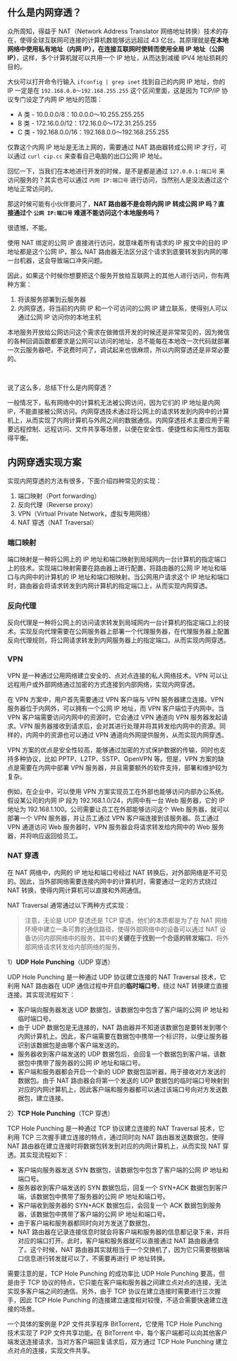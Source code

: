 ## 什么是内网穿透？

众所周知，得益于 NAT（Network Address Translator 网络地址转换）技术的存在，使得全球互联网可连接的计算机数能够远远超过 43 亿台。其原理就是**在本地网络中使用私有地址（内网 IP），在连接互联网时使转而使用全局 IP 地址（公网 IP）**，这样，多个计算机就可以共用一个 IP 地址，从而达到减缓 IPV4 地址损耗的目的。

大伙可以打开命令行输入 `ifconfig | grep inet` 找到自己的内网 IP 地址，你的 IP 一定是在 `192.168.0.0～192.168.255.255` 这个区间里面，这是因为 TCP/IP 协议专门设定了内网 IP 地址的范围：

- A 类 - 10.0.0.0/8：10.0.0.0～10.255.255.255
- B 类 - 172.16.0.0/12：172.16.0.0～172.31.255.255
- C 类 - 192.168.0.0/16：192.168.0.0～192.168.255.255

仅靠这个内网 IP 地址是无法上网的，需要通过 NAT 路由器转成公网 IP 才行，可以通过 `curl cip.cc` 来查看自己电脑的出口公网 IP 地址。

回忆一下，当我们在本地进行开发的时候，是不是都是通过 `127.0.0.1:端口号` 来访问服务的？其实也可以通过 `内网 IP:端口号` 进行访问，当然别人是没法通过这个地址正常访问的。

那这时候可能有小伙伴要问了，**NAT 路由器不是会将内网 IP 转成公网 IP 吗？直接通过个 `公网 IP:端口号` 难道不能访问这个本地服务吗？**

很遗憾，不能。

使用 NAT 绑定的公网 IP 直接进行访问，就意味着所有请求的 IP 报文中的目的 IP 地址都是这个公网 IP，那么 NAT 路由器无法区分这个请求到底要转发到内网的哪一台机器，这会导致端口冲突问题。

因此，如果这个时候你想要把这个服务开放给互联网上的其他人进行访问，你有两种方案：

1. 将该服务部署到云服务器
2. 内网穿透，将当前的内网 IP 和一个可访问的公网 IP 建立联系，使得别人可以通过公网 IP 访问你的本地主机

本地服务开放给公网访问这个需求在做微信开发的时候还是非常常见的，因为微信的各种回调函数都要求是公网可以访问的地址，总不能每在本地改一次代码就部署一次云服务器吧，不说费时间了，调试起来也很麻烦，所以内网穿透还是非常必要的。

<br>

说了这么多，总结下什么是内网穿透？	

一般情况下，私有网络中的计算机无法被公网访问，因为它们的 IP 地址是内网 IP，不能直接被公网访问。内网穿透技术通过将公网上的请求转发到内网中的计算机上，从而实现了内网计算机与外网之间的数据通信。内网穿透技术主要应用于需要远程控制、远程访问、文件共享等场景，以便在安全性、便捷性和实用性方面取得平衡。

## 内网穿透实现方案

实现内网穿透的方法有很多，下面介绍四种常见的实现：

1. 端口映射（Port forwarding）
2. 反向代理（Reverse proxy）
3. VPN（Virtual Private Network，虚拟专用网络）
4. NAT 穿透（NAT Traversal）

### 端口映射

端口映射是一种将公网上的 IP 地址和端口映射到局域网内一台计算机的指定端口上的技术。实现端口映射需要在路由器上进行配置，将路由器的公网 IP 地址和端口与内网中的计算机的 IP 地址和端口相映射。当公网用户请求这个 IP 地址和端口时，路由器会将请求转发到内网计算机的指定端口上，从而实现内网穿透。

### 反向代理

反向代理是一种将公网上的访问请求转发到局域网内一台计算机的指定端口上的技术。实现反向代理需要在公网服务器上部署一个代理服务器，在代理服务器上配置反向代理规则，将公网请求转发到内网服务器上的指定端口。从而实现内网穿透。

### VPN

VPN 是一种通过公用网络建立安全的、点对点连接的私人网络技术。VPN 可以让远程用户或外部网络通过加密的方式连接到内部网络，实现内网穿透。

在 VPN 方案中，用户首先需要通过 VPN 客户端与 VPN 服务器建立连接。VPN 服务器位于内网外，可以拥有一个公网 IP 地址，而 VPN 客户端位于内网中。当 VPN 客户端需要访问内网中的资源时，它会通过 VPN 通道向 VPN 服务器发起请求。VPN 服务器接收到请求后，会对其进行处理并将其转发给内网中的资源。同样的，内网中的资源也可以通过 VPN 通道向外网提供服务，从而实现内网穿透。

VPN 方案的优点是安全性较高，能够通过加密的方式保护数据的传输，同时也支持多种协议，比如 PPTP、L2TP、SSTP、OpenVPN 等。但是，VPN 方案的缺点是需要在内网中部署 VPN 服务器，并且需要额外的软件支持，部署和维护较为复杂。

例如，在企业中，可以使用 VPN 方案实现员工在外部也能够访问内部办公系统。假设某公司的内网 IP 段为 192.168.1.0/24，内网中有一台 Web 服务器，它的 IP 地址为 192.168.1.100。公司需要让员工在外部能够访问这个 Web 服务器，就可以部署一个 VPN 服务器，并让员工通过 VPN 客户端连接到该服务器。员工通过 VPN 通道访问 Web 服务器时，VPN 服务器会将请求转发给内网中的 Web 服务器，并将响应返回给员工。

### NAT 穿透

在 NAT 网络中，内网的 IP 地址和端口号经过 NAT 转换后，对外部网络是不可见的。因此，当外部网络需要连接内网中的计算机时，需要通过一定的方式绕过 NAT 转换，使得内网计算机可以直接和外网通信。

NAT Traversal 通常通过以下两种方式实现：

> 注意，无论是 UDP 穿透还是 TCP 穿透，他们的本质都是为了在 NAT 网络环境中建立一条可靠的通信路径，使得外部网络中的设备可以通过 NAT 设备访问内部网络中的服务。其中的**关键在于找到一个合适的转发端口**，将外部网络请求转发给内部网络的服务。

1）**UDP Hole Punching**（UDP 穿透）

UDP Hole Punching 是一种通过 UDP 协议建立连接的 NAT Traversal 技术，它利用 NAT 路由器在 UDP 通信过程中开启的**临时端口号**，绕过 NAT 转换建立直接连接。其实现流程如下：

- 客户端向服务器发送 UDP 数据包，该数据包中包含了客户端的公网 IP 地址和临时端口号。
- 由于 UDP 数据包是无连接的，NAT 路由器并不知道该数据包是要转发到哪个内网计算机上。因此，客户端需要在数据包中携带一个标识符，以便让服务器识别该数据包是由哪个客户端发送的。
- 服务器收到客户端发送的 UDP 数据包后，会回复一个数据包到客户端，该数据包中携带了服务器的公网 IP 地址和端口号。
- 客户端和服务器都会开启一个新的 UDP 数据包监听器，用于接收对方发送的数据包。由于 NAT 路由器会将第一个发送的 UDP 数据包的临时端口号映射到对应的内网计算机上，因此客户端和服务器都可以通过该端口号向对方发送数据包，建立连接。

2）**TCP Hole Punching**（TCP 穿透）

TCP Hole Punching 是一种通过 TCP 协议建立连接的 NAT Traversal 技术，它利用 TCP 三次握手建立连接的特点，通过同时向 NAT 路由器发送数据包，使得 NAT 路由器在建立连接时将数据包转发到对应的内网计算机上，从而实现 NAT 穿透。其实现流程如下：

- 客户端向服务器发送 SYN 数据包，该数据包中包含了客户端的公网 IP 地址和端口号。
- 服务器收到客户端发送的 SYN 数据包后，回复一个 SYN+ACK 数据包到客户端，该数据包中携带了服务器的公网 IP 地址和端口号。
- 客户端收到服务器的 SYN+ACK 数据包后，会回复一个 ACK 数据包到服务器，该数据包中携带了客户端的公网 IP 地址和端口号。
- 由于客户端和服务器都同时向对方发送了数据包，
- NAT 路由器在记录连接信息时就会将客户端和服务器的信息都记录下来，并将对应的端口打开。此时，客户端和服务器就可以直接通过 NAT 路由器通信了。这个时候，NAT 路由器其实就相当于一个交换机了，因为它只需要根据端口信息进行转发就可以了，不需要再进行 IP 地址转换。

需要注意的是，TCP Hole Punching 的成功率比 UDP Hole Punching 要高，但是由于 TCP 协议的特点，它只能在客户端和服务器之间建立点对点的连接，无法实现多客户端之间的通信。另外，由于 TCP 协议在建立连接时需要进行三次握手，因此 TCP Hole Punching 的连接建立速度相对较慢，不适合需要快速建立连接的场景。

一个具体的案例是 P2P 文件共享程序 BitTorrent，它使用 TCP Hole Punching 技术实现了 P2P 文件共享功能。在 BitTorrent 中，每个客户端都可以向其他客户端发送连接请求，当对方客户端回复请求后，双方通过 TCP Hole Punching 建立点对点的连接，实现文件共享。